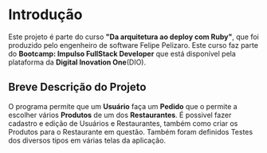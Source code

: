 # Introdução
Este projeto é parte do curso **"Da arquitetura ao deploy com Ruby"**, que foi produzido pelo engenheiro de software Felipe Pelizaro. Este curso faz parte do **Bootcamp: Impulso FullStack Developer** que está disponível pela plataforma da **Digital Inovation One**(DIO).



## Breve Descrição do Projeto
O programa permite que um **Usuário** faça um **Pedido** que o permite a escolher vários **Produtos** de um dos **Restaurantes**.
É possivel fazer cadastro e edição de Usuários e Restaurantes, também como criar os Produtos para o Restaurante em questão. Também foram definidos Testes dos diversos tipos em várias telas da aplicação.
